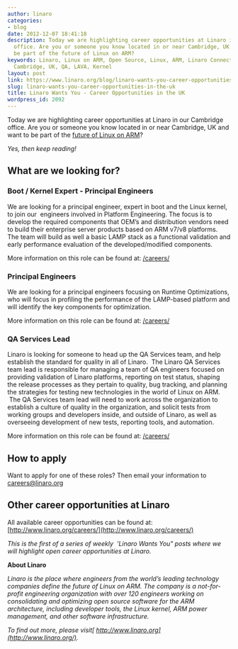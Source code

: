 ```yaml
---
author: linaro
categories:
- blog
date: 2012-12-07 18:41:18
description: Today we are highlighting career opportunities at Linaro in our Cambridge
  office. Are you or someone you know located in or near Cambridge, UK and want to
  be part of the future of Linux on ARM?
keywords: Linaro, Linux on ARM, Open Source, Linux, ARM, Linaro Connect, Careers,
  Cambridge, UK, QA, LAVA, Kernel
layout: post
link: https://www.linaro.org/blog/linaro-wants-you-career-opportunities-in-the-uk/
slug: linaro-wants-you-career-opportunities-in-the-uk
title: Linaro Wants You - Career Opportunities in the UK
wordpress_id: 2092
---
```


Today we are highlighting career opportunities at Linaro in our Cambridge office. Are you or someone you know located in or near Cambridge, UK and want to be part of the [future of Linux on ARM](/)?

_Yes, then keep reading!_


## What are we looking for?

### Boot / Kernel Expert - Principal Engineers


We are looking for a principal engineer, expert in boot and the Linux kernel, to join our  engineers involved in Platform Engineering. The focus is to develop the required components that OEM’s and distribution vendors need to build their enterprise server products based on ARM v7/v8 platforms. The team will build as well a basic LAMP stack as a functional validation and early performance evaluation of the developed/modified components.

More information on this role can be found at: [/careers/](/careers/)


### Principal Engineers


We are looking for a principal engineers focusing on Runtime Optimizations, who will focus in profiling the performance of the LAMP-based platform and will identify the key components for optimization.

More information on this role can be found at: [/careers/](/careers/)


### QA Services Lead


Linaro is looking for someone to head up the QA Services team, and help establish the standard for quality in all of Linaro.  The Linaro QA Services team lead is responsible for managing a team of QA engineers focused on providing validation of Linaro platforms, reporting on test status, shaping the release processes as they pertain to quality, bug tracking, and planning the strategies for testing new technologies in the world of Linux on ARM.  The QA Services team lead will need to work across the organization to establish a culture of quality in the organization, and solicit tests from working groups and developers inside, and outside of Linaro, as well as overseeing development of new tests, reporting tools, and automation.

More information on this role can be found at: [/careers/](/careers/)


## How to apply


Want to apply for one of these roles? Then email your information to [careers@linaro.org](/careers/)


## Other career opportunities at Linaro


All available career opportunities can be found at: [http://www.linaro.org/careers/](http://www.linaro.org/careers/)

_This is the first of a series of weekly  'Linaro Wants You" posts where we will highlight open career opportunities at Linaro._

**About Linaro**

_Linaro is the place where engineers from the world’s leading technology companies define the future of Linux on ARM. The company is a not-for-profit engineering organization with over 120 engineers working on consolidating and optimizing open source software for the ARM architecture, including developer tools, the Linux kernel, ARM power management, and other software infrastructure._

_To find out more, please visit[ http://www.linaro.org](http://www.linaro.org/)._